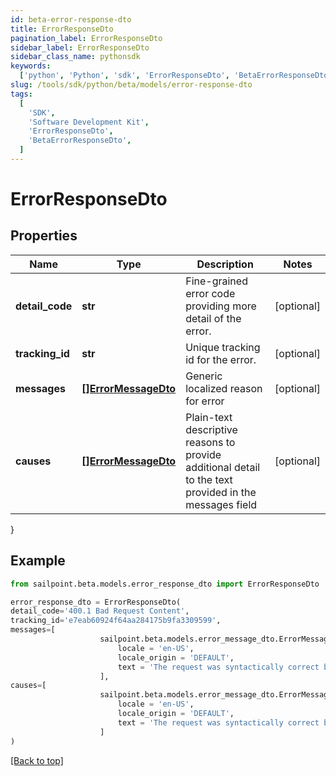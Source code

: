```yaml
---
id: beta-error-response-dto
title: ErrorResponseDto
pagination_label: ErrorResponseDto
sidebar_label: ErrorResponseDto
sidebar_class_name: pythonsdk
keywords:
  ['python', 'Python', 'sdk', 'ErrorResponseDto', 'BetaErrorResponseDto']
slug: /tools/sdk/python/beta/models/error-response-dto
tags:
  [
    'SDK',
    'Software Development Kit',
    'ErrorResponseDto',
    'BetaErrorResponseDto',
  ]
---
```


# ErrorResponseDto

## Properties

| Name | Type | Description | Notes |
| --- | --- | --- | --- |
| **detail_code** | **str** | Fine-grained error code providing more detail of the error. | [optional] |
| **tracking_id** | **str** | Unique tracking id for the error. | [optional] |
| **messages** | [**[]ErrorMessageDto**](error-message-dto) | Generic localized reason for error | [optional] |
| **causes** | [**[]ErrorMessageDto**](error-message-dto) | Plain-text descriptive reasons to provide additional detail to the text provided in the messages field | [optional] |

}

## Example

```python
from sailpoint.beta.models.error_response_dto import ErrorResponseDto

error_response_dto = ErrorResponseDto(
detail_code='400.1 Bad Request Content',
tracking_id='e7eab60924f64aa284175b9fa3309599',
messages=[
                    sailpoint.beta.models.error_message_dto.ErrorMessageDto(
                        locale = 'en-US',
                        locale_origin = 'DEFAULT',
                        text = 'The request was syntactically correct but its content is semantically invalid.', )
                    ],
causes=[
                    sailpoint.beta.models.error_message_dto.ErrorMessageDto(
                        locale = 'en-US',
                        locale_origin = 'DEFAULT',
                        text = 'The request was syntactically correct but its content is semantically invalid.', )
                    ]
)

```

[[Back to top]](#)
